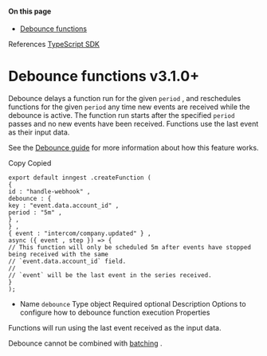 #### On this page

- [Debounce functions](\docs\reference\functions\debounce#debounce-functions)

References [TypeScript SDK](\docs\reference\typescript)

# Debounce functions v3.1.0+

Debounce delays a function run for the given `period` , and reschedules functions for the given `period` any time new events are received while the debounce is active.  The function run starts after the specified `period` passes and no new events have been received.  Functions use the last event as their input data.

See the [Debounce guide](\docs\guides\debounce) for more information about how this feature works.

Copy Copied

```
export default inngest .createFunction (
{
id : "handle-webhook" ,
debounce : {
key : "event.data.account_id" ,
period : "5m" ,
} ,
} ,
{ event : "intercom/company.updated" } ,
async ({ event , step }) => {
// This function will only be scheduled 5m after events have stopped being received with the same
// `event.data.account_id` field.
//
// `event` will be the last event in the series received.
}
);
```

- Name `debounce` Type object Required optional Description Options to configure how to debounce function execution Properties

Functions will run using the last event received as the input data.

Debounce cannot be combined with [batching](\docs\guides\batching) .